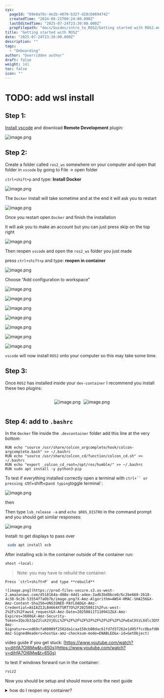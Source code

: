 ```yaml
---
sys:
  pageId: "89e0a78c-4e2b-4070-b327-d28cb0694742"
  createdTime: "2024-08-21T00:24:00.000Z"
  lastEditedTime: "2025-07-24T23:30:00.000Z"
  propFilepath: "docs/Guides/intro_to_ROS2/Getting started with ROS2.md"
title: "Getting started with ROS2"
date: "2025-07-24T23:30:00.000Z"
description: ""
tags:
  - "Onboarding"
author: "Overridden author"
draft: false
weight: 141
toc: false
icon: ""
---
```


# TODO: add wsl install

## Step 1:

[Install vscode](https://code.visualstudio.com/download) and download **Remote Development** plugin:

![image.png](https://prod-files-secure.s3.us-west-2.amazonaws.com/d518164a-d88e-44d1-a4ee-3adb3bd8bce0/efb52993-1881-4a40-b95e-6f020334f022/image.png?X-Amz-Algorithm=AWS4-HMAC-SHA256&X-Amz-Content-Sha256=UNSIGNED-PAYLOAD&X-Amz-Credential=ASIAZI2LB466QP3CDMWL%2F20250811%2Fus-west-2%2Fs3%2Faws4_request&X-Amz-Date=20250811T110937Z&X-Amz-Expires=3600&X-Amz-Security-Token=IQoJb3JpZ2luX2VjELL%2F%2F%2F%2F%2F%2F%2F%2F%2F%2FwEaCXVzLXdlc3QtMiJIMEYCIQDt7HzHDpscIwwhqSLKEwFW9vtDt8lzpKhtqV8BNxDSpgIhAIHb361tAfHeV%2F1HEeL5KjRxGsWBOfq1OjygpMNCBbn4KogECOv%2F%2F%2F%2F%2F%2F%2F%2F%2F%2FwEQABoMNjM3NDIzMTgzODA1IgwToQ3d%2B8aw6OOAUiEq3AME3XSQKB5uJV8QDN3GiwRxvRqrK%2FczfU%2BOt%2BVd9S374HmfLKlEfAt2pOS4MQQicM9NoDfTFJFVLYJpWwgUd1BC6yNDGEvizFuPYUfEAlQcHRubE7xyhub2spCwl51MTpC6Dw4Fj2BanTvc%2Buu8ja1FMGd%2F0GavHzgotKIY9wyrieE1zwoOf7O4ztXYylPZ%2BCFWeACW6wuIlI5LN9tue56tKeXIbmk6coW4eGPMTEMbwr0PrgQaN7oGWUXWPHX%2F3wJ%2BRFLUwGcGky7a%2FGLP5BBKlvmrnzfSU8rPgxyBoCx3tgnjNURIH01SRSkkjkAN6uf71JczUZ2KK5O8Fk4o4AbXopHNMb%2Bo5H4UZEYlbiExUPug%2B9KGYpCv%2Bf%2FlfdZLGmeox%2B3eyW%2BCD2Yjfx35xryVAwwCYK64H66zeoRjO9xdxN5Lzp15bFNPuYYxHhue6gplRVDQPvE2cjGBwvO3VcwAlREtKRfdYdj9n3m9jwvpnNFPlm2TSBOsNYo9onG9wdWa8aEfsJySPr4nkPjXu%2BU1JTGnbrAZq5QnS4YsFqtDYzwEPrl3S9AWoyACbecuu%2FXTfJ9t5dcLnb8yn4TAGq1eOviokK4qeXwtbu5abvb2NYcpj5A4NMUKMXSUMzCA%2BebEBjqkAa6rEhhhfYLJ5O1uTxO4doa4WRbDCOynVu53MggyUMarrSeV3d7HnkV%2B%2FHomTZuN9m6BO%2FhdI9RSAuitarYqONf%2Blht4GC4B065XzRYlPlXJQnvj49PWN8TwTAyHz%2FzEMpYE1NepojEBG7%2F2D0jY4FfqOMtXG6AY9i%2FQx7jakGvW%2B4UbRa4GV%2F4CNBTHio73OUf2E3HVyGtGd%2FGnQLKDPx6Wj7UE&X-Amz-Signature=7ec1e871b8789c92c32bc897faba6a958929176122959d4b593d4bad2a5a3431&X-Amz-SignedHeaders=host&x-amz-checksum-mode=ENABLED&x-id=GetObject)

## Step 2:

Create a folder called `ros2_ws` somewhere on your computer and open that folder in `vscode` by going to File → open folder 

`ctrl+shift+p` and type: **Install Docker**

![image.png](https://prod-files-secure.s3.us-west-2.amazonaws.com/d518164a-d88e-44d1-a4ee-3adb3bd8bce0/2269dc0e-1cd5-47ff-bceb-c04ad9b2eab0/image.png?X-Amz-Algorithm=AWS4-HMAC-SHA256&X-Amz-Content-Sha256=UNSIGNED-PAYLOAD&X-Amz-Credential=ASIAZI2LB466QP3CDMWL%2F20250811%2Fus-west-2%2Fs3%2Faws4_request&X-Amz-Date=20250811T110937Z&X-Amz-Expires=3600&X-Amz-Security-Token=IQoJb3JpZ2luX2VjELL%2F%2F%2F%2F%2F%2F%2F%2F%2F%2FwEaCXVzLXdlc3QtMiJIMEYCIQDt7HzHDpscIwwhqSLKEwFW9vtDt8lzpKhtqV8BNxDSpgIhAIHb361tAfHeV%2F1HEeL5KjRxGsWBOfq1OjygpMNCBbn4KogECOv%2F%2F%2F%2F%2F%2F%2F%2F%2F%2FwEQABoMNjM3NDIzMTgzODA1IgwToQ3d%2B8aw6OOAUiEq3AME3XSQKB5uJV8QDN3GiwRxvRqrK%2FczfU%2BOt%2BVd9S374HmfLKlEfAt2pOS4MQQicM9NoDfTFJFVLYJpWwgUd1BC6yNDGEvizFuPYUfEAlQcHRubE7xyhub2spCwl51MTpC6Dw4Fj2BanTvc%2Buu8ja1FMGd%2F0GavHzgotKIY9wyrieE1zwoOf7O4ztXYylPZ%2BCFWeACW6wuIlI5LN9tue56tKeXIbmk6coW4eGPMTEMbwr0PrgQaN7oGWUXWPHX%2F3wJ%2BRFLUwGcGky7a%2FGLP5BBKlvmrnzfSU8rPgxyBoCx3tgnjNURIH01SRSkkjkAN6uf71JczUZ2KK5O8Fk4o4AbXopHNMb%2Bo5H4UZEYlbiExUPug%2B9KGYpCv%2Bf%2FlfdZLGmeox%2B3eyW%2BCD2Yjfx35xryVAwwCYK64H66zeoRjO9xdxN5Lzp15bFNPuYYxHhue6gplRVDQPvE2cjGBwvO3VcwAlREtKRfdYdj9n3m9jwvpnNFPlm2TSBOsNYo9onG9wdWa8aEfsJySPr4nkPjXu%2BU1JTGnbrAZq5QnS4YsFqtDYzwEPrl3S9AWoyACbecuu%2FXTfJ9t5dcLnb8yn4TAGq1eOviokK4qeXwtbu5abvb2NYcpj5A4NMUKMXSUMzCA%2BebEBjqkAa6rEhhhfYLJ5O1uTxO4doa4WRbDCOynVu53MggyUMarrSeV3d7HnkV%2B%2FHomTZuN9m6BO%2FhdI9RSAuitarYqONf%2Blht4GC4B065XzRYlPlXJQnvj49PWN8TwTAyHz%2FzEMpYE1NepojEBG7%2F2D0jY4FfqOMtXG6AY9i%2FQx7jakGvW%2B4UbRa4GV%2F4CNBTHio73OUf2E3HVyGtGd%2FGnQLKDPx6Wj7UE&X-Amz-Signature=c1d1f44315248d1a09a93d86c03dca9db54efe9b0aee4f6e06b4825182552b7a&X-Amz-SignedHeaders=host&x-amz-checksum-mode=ENABLED&x-id=GetObject)

The `Docker` install will take sometime and at the end it will ask you to restart

![image.png](https://prod-files-secure.s3.us-west-2.amazonaws.com/d518164a-d88e-44d1-a4ee-3adb3bd8bce0/ed233f78-be33-4b1f-b89c-9c346c0e961e/image.png?X-Amz-Algorithm=AWS4-HMAC-SHA256&X-Amz-Content-Sha256=UNSIGNED-PAYLOAD&X-Amz-Credential=ASIAZI2LB466QP3CDMWL%2F20250811%2Fus-west-2%2Fs3%2Faws4_request&X-Amz-Date=20250811T110937Z&X-Amz-Expires=3600&X-Amz-Security-Token=IQoJb3JpZ2luX2VjELL%2F%2F%2F%2F%2F%2F%2F%2F%2F%2FwEaCXVzLXdlc3QtMiJIMEYCIQDt7HzHDpscIwwhqSLKEwFW9vtDt8lzpKhtqV8BNxDSpgIhAIHb361tAfHeV%2F1HEeL5KjRxGsWBOfq1OjygpMNCBbn4KogECOv%2F%2F%2F%2F%2F%2F%2F%2F%2F%2FwEQABoMNjM3NDIzMTgzODA1IgwToQ3d%2B8aw6OOAUiEq3AME3XSQKB5uJV8QDN3GiwRxvRqrK%2FczfU%2BOt%2BVd9S374HmfLKlEfAt2pOS4MQQicM9NoDfTFJFVLYJpWwgUd1BC6yNDGEvizFuPYUfEAlQcHRubE7xyhub2spCwl51MTpC6Dw4Fj2BanTvc%2Buu8ja1FMGd%2F0GavHzgotKIY9wyrieE1zwoOf7O4ztXYylPZ%2BCFWeACW6wuIlI5LN9tue56tKeXIbmk6coW4eGPMTEMbwr0PrgQaN7oGWUXWPHX%2F3wJ%2BRFLUwGcGky7a%2FGLP5BBKlvmrnzfSU8rPgxyBoCx3tgnjNURIH01SRSkkjkAN6uf71JczUZ2KK5O8Fk4o4AbXopHNMb%2Bo5H4UZEYlbiExUPug%2B9KGYpCv%2Bf%2FlfdZLGmeox%2B3eyW%2BCD2Yjfx35xryVAwwCYK64H66zeoRjO9xdxN5Lzp15bFNPuYYxHhue6gplRVDQPvE2cjGBwvO3VcwAlREtKRfdYdj9n3m9jwvpnNFPlm2TSBOsNYo9onG9wdWa8aEfsJySPr4nkPjXu%2BU1JTGnbrAZq5QnS4YsFqtDYzwEPrl3S9AWoyACbecuu%2FXTfJ9t5dcLnb8yn4TAGq1eOviokK4qeXwtbu5abvb2NYcpj5A4NMUKMXSUMzCA%2BebEBjqkAa6rEhhhfYLJ5O1uTxO4doa4WRbDCOynVu53MggyUMarrSeV3d7HnkV%2B%2FHomTZuN9m6BO%2FhdI9RSAuitarYqONf%2Blht4GC4B065XzRYlPlXJQnvj49PWN8TwTAyHz%2FzEMpYE1NepojEBG7%2F2D0jY4FfqOMtXG6AY9i%2FQx7jakGvW%2B4UbRa4GV%2F4CNBTHio73OUf2E3HVyGtGd%2FGnQLKDPx6Wj7UE&X-Amz-Signature=4657541969e38321b5ce0e4b04adf06a8083cb2a33ee9156fb3e9c355a7df1f4&X-Amz-SignedHeaders=host&x-amz-checksum-mode=ENABLED&x-id=GetObject)

Once you restart open `Docker` and finish the installation

It will ask you to make an account but you can just press skip on the top right

![image.png](https://prod-files-secure.s3.us-west-2.amazonaws.com/d518164a-d88e-44d1-a4ee-3adb3bd8bce0/21010ad9-1659-4fd9-9f59-9932a09b2a3d/image.png?X-Amz-Algorithm=AWS4-HMAC-SHA256&X-Amz-Content-Sha256=UNSIGNED-PAYLOAD&X-Amz-Credential=ASIAZI2LB466QP3CDMWL%2F20250811%2Fus-west-2%2Fs3%2Faws4_request&X-Amz-Date=20250811T110937Z&X-Amz-Expires=3600&X-Amz-Security-Token=IQoJb3JpZ2luX2VjELL%2F%2F%2F%2F%2F%2F%2F%2F%2F%2FwEaCXVzLXdlc3QtMiJIMEYCIQDt7HzHDpscIwwhqSLKEwFW9vtDt8lzpKhtqV8BNxDSpgIhAIHb361tAfHeV%2F1HEeL5KjRxGsWBOfq1OjygpMNCBbn4KogECOv%2F%2F%2F%2F%2F%2F%2F%2F%2F%2FwEQABoMNjM3NDIzMTgzODA1IgwToQ3d%2B8aw6OOAUiEq3AME3XSQKB5uJV8QDN3GiwRxvRqrK%2FczfU%2BOt%2BVd9S374HmfLKlEfAt2pOS4MQQicM9NoDfTFJFVLYJpWwgUd1BC6yNDGEvizFuPYUfEAlQcHRubE7xyhub2spCwl51MTpC6Dw4Fj2BanTvc%2Buu8ja1FMGd%2F0GavHzgotKIY9wyrieE1zwoOf7O4ztXYylPZ%2BCFWeACW6wuIlI5LN9tue56tKeXIbmk6coW4eGPMTEMbwr0PrgQaN7oGWUXWPHX%2F3wJ%2BRFLUwGcGky7a%2FGLP5BBKlvmrnzfSU8rPgxyBoCx3tgnjNURIH01SRSkkjkAN6uf71JczUZ2KK5O8Fk4o4AbXopHNMb%2Bo5H4UZEYlbiExUPug%2B9KGYpCv%2Bf%2FlfdZLGmeox%2B3eyW%2BCD2Yjfx35xryVAwwCYK64H66zeoRjO9xdxN5Lzp15bFNPuYYxHhue6gplRVDQPvE2cjGBwvO3VcwAlREtKRfdYdj9n3m9jwvpnNFPlm2TSBOsNYo9onG9wdWa8aEfsJySPr4nkPjXu%2BU1JTGnbrAZq5QnS4YsFqtDYzwEPrl3S9AWoyACbecuu%2FXTfJ9t5dcLnb8yn4TAGq1eOviokK4qeXwtbu5abvb2NYcpj5A4NMUKMXSUMzCA%2BebEBjqkAa6rEhhhfYLJ5O1uTxO4doa4WRbDCOynVu53MggyUMarrSeV3d7HnkV%2B%2FHomTZuN9m6BO%2FhdI9RSAuitarYqONf%2Blht4GC4B065XzRYlPlXJQnvj49PWN8TwTAyHz%2FzEMpYE1NepojEBG7%2F2D0jY4FfqOMtXG6AY9i%2FQx7jakGvW%2B4UbRa4GV%2F4CNBTHio73OUf2E3HVyGtGd%2FGnQLKDPx6Wj7UE&X-Amz-Signature=41830d8c98dfdb56ba48bdb3c8c7b228965eba24fc68203bcf0faf5405e1fefc&X-Amz-SignedHeaders=host&x-amz-checksum-mode=ENABLED&x-id=GetObject)

Then reopen `vscode` and open the `ros2_ws` folder you just made

press `ctrl+shift+p` and type: **reopen in container**

![image.png](https://prod-files-secure.s3.us-west-2.amazonaws.com/d518164a-d88e-44d1-a4ee-3adb3bd8bce0/4e93b8c2-41ad-488c-8095-c74205196118/image.png?X-Amz-Algorithm=AWS4-HMAC-SHA256&X-Amz-Content-Sha256=UNSIGNED-PAYLOAD&X-Amz-Credential=ASIAZI2LB466QP3CDMWL%2F20250811%2Fus-west-2%2Fs3%2Faws4_request&X-Amz-Date=20250811T110937Z&X-Amz-Expires=3600&X-Amz-Security-Token=IQoJb3JpZ2luX2VjELL%2F%2F%2F%2F%2F%2F%2F%2F%2F%2FwEaCXVzLXdlc3QtMiJIMEYCIQDt7HzHDpscIwwhqSLKEwFW9vtDt8lzpKhtqV8BNxDSpgIhAIHb361tAfHeV%2F1HEeL5KjRxGsWBOfq1OjygpMNCBbn4KogECOv%2F%2F%2F%2F%2F%2F%2F%2F%2F%2FwEQABoMNjM3NDIzMTgzODA1IgwToQ3d%2B8aw6OOAUiEq3AME3XSQKB5uJV8QDN3GiwRxvRqrK%2FczfU%2BOt%2BVd9S374HmfLKlEfAt2pOS4MQQicM9NoDfTFJFVLYJpWwgUd1BC6yNDGEvizFuPYUfEAlQcHRubE7xyhub2spCwl51MTpC6Dw4Fj2BanTvc%2Buu8ja1FMGd%2F0GavHzgotKIY9wyrieE1zwoOf7O4ztXYylPZ%2BCFWeACW6wuIlI5LN9tue56tKeXIbmk6coW4eGPMTEMbwr0PrgQaN7oGWUXWPHX%2F3wJ%2BRFLUwGcGky7a%2FGLP5BBKlvmrnzfSU8rPgxyBoCx3tgnjNURIH01SRSkkjkAN6uf71JczUZ2KK5O8Fk4o4AbXopHNMb%2Bo5H4UZEYlbiExUPug%2B9KGYpCv%2Bf%2FlfdZLGmeox%2B3eyW%2BCD2Yjfx35xryVAwwCYK64H66zeoRjO9xdxN5Lzp15bFNPuYYxHhue6gplRVDQPvE2cjGBwvO3VcwAlREtKRfdYdj9n3m9jwvpnNFPlm2TSBOsNYo9onG9wdWa8aEfsJySPr4nkPjXu%2BU1JTGnbrAZq5QnS4YsFqtDYzwEPrl3S9AWoyACbecuu%2FXTfJ9t5dcLnb8yn4TAGq1eOviokK4qeXwtbu5abvb2NYcpj5A4NMUKMXSUMzCA%2BebEBjqkAa6rEhhhfYLJ5O1uTxO4doa4WRbDCOynVu53MggyUMarrSeV3d7HnkV%2B%2FHomTZuN9m6BO%2FhdI9RSAuitarYqONf%2Blht4GC4B065XzRYlPlXJQnvj49PWN8TwTAyHz%2FzEMpYE1NepojEBG7%2F2D0jY4FfqOMtXG6AY9i%2FQx7jakGvW%2B4UbRa4GV%2F4CNBTHio73OUf2E3HVyGtGd%2FGnQLKDPx6Wj7UE&X-Amz-Signature=6faf2c88cd18bd031cb65716013c9ab7d87c2f917818bc9a241cd9a65b4677fe&X-Amz-SignedHeaders=host&x-amz-checksum-mode=ENABLED&x-id=GetObject)

Choose “Add configuration to workspace”

![image.png](https://prod-files-secure.s3.us-west-2.amazonaws.com/d518164a-d88e-44d1-a4ee-3adb3bd8bce0/9560b282-5060-4989-ba37-97e7b2c22476/image.png?X-Amz-Algorithm=AWS4-HMAC-SHA256&X-Amz-Content-Sha256=UNSIGNED-PAYLOAD&X-Amz-Credential=ASIAZI2LB466QP3CDMWL%2F20250811%2Fus-west-2%2Fs3%2Faws4_request&X-Amz-Date=20250811T110937Z&X-Amz-Expires=3600&X-Amz-Security-Token=IQoJb3JpZ2luX2VjELL%2F%2F%2F%2F%2F%2F%2F%2F%2F%2FwEaCXVzLXdlc3QtMiJIMEYCIQDt7HzHDpscIwwhqSLKEwFW9vtDt8lzpKhtqV8BNxDSpgIhAIHb361tAfHeV%2F1HEeL5KjRxGsWBOfq1OjygpMNCBbn4KogECOv%2F%2F%2F%2F%2F%2F%2F%2F%2F%2FwEQABoMNjM3NDIzMTgzODA1IgwToQ3d%2B8aw6OOAUiEq3AME3XSQKB5uJV8QDN3GiwRxvRqrK%2FczfU%2BOt%2BVd9S374HmfLKlEfAt2pOS4MQQicM9NoDfTFJFVLYJpWwgUd1BC6yNDGEvizFuPYUfEAlQcHRubE7xyhub2spCwl51MTpC6Dw4Fj2BanTvc%2Buu8ja1FMGd%2F0GavHzgotKIY9wyrieE1zwoOf7O4ztXYylPZ%2BCFWeACW6wuIlI5LN9tue56tKeXIbmk6coW4eGPMTEMbwr0PrgQaN7oGWUXWPHX%2F3wJ%2BRFLUwGcGky7a%2FGLP5BBKlvmrnzfSU8rPgxyBoCx3tgnjNURIH01SRSkkjkAN6uf71JczUZ2KK5O8Fk4o4AbXopHNMb%2Bo5H4UZEYlbiExUPug%2B9KGYpCv%2Bf%2FlfdZLGmeox%2B3eyW%2BCD2Yjfx35xryVAwwCYK64H66zeoRjO9xdxN5Lzp15bFNPuYYxHhue6gplRVDQPvE2cjGBwvO3VcwAlREtKRfdYdj9n3m9jwvpnNFPlm2TSBOsNYo9onG9wdWa8aEfsJySPr4nkPjXu%2BU1JTGnbrAZq5QnS4YsFqtDYzwEPrl3S9AWoyACbecuu%2FXTfJ9t5dcLnb8yn4TAGq1eOviokK4qeXwtbu5abvb2NYcpj5A4NMUKMXSUMzCA%2BebEBjqkAa6rEhhhfYLJ5O1uTxO4doa4WRbDCOynVu53MggyUMarrSeV3d7HnkV%2B%2FHomTZuN9m6BO%2FhdI9RSAuitarYqONf%2Blht4GC4B065XzRYlPlXJQnvj49PWN8TwTAyHz%2FzEMpYE1NepojEBG7%2F2D0jY4FfqOMtXG6AY9i%2FQx7jakGvW%2B4UbRa4GV%2F4CNBTHio73OUf2E3HVyGtGd%2FGnQLKDPx6Wj7UE&X-Amz-Signature=18c087a5a9224930ef355478249d1e164392bb690a98d6d2c886be4e4c036ecd&X-Amz-SignedHeaders=host&x-amz-checksum-mode=ENABLED&x-id=GetObject)

![image.png](https://prod-files-secure.s3.us-west-2.amazonaws.com/d518164a-d88e-44d1-a4ee-3adb3bd8bce0/2ee63f81-886b-48e8-a553-dc6e5eac99e4/image.png?X-Amz-Algorithm=AWS4-HMAC-SHA256&X-Amz-Content-Sha256=UNSIGNED-PAYLOAD&X-Amz-Credential=ASIAZI2LB466QP3CDMWL%2F20250811%2Fus-west-2%2Fs3%2Faws4_request&X-Amz-Date=20250811T110937Z&X-Amz-Expires=3600&X-Amz-Security-Token=IQoJb3JpZ2luX2VjELL%2F%2F%2F%2F%2F%2F%2F%2F%2F%2FwEaCXVzLXdlc3QtMiJIMEYCIQDt7HzHDpscIwwhqSLKEwFW9vtDt8lzpKhtqV8BNxDSpgIhAIHb361tAfHeV%2F1HEeL5KjRxGsWBOfq1OjygpMNCBbn4KogECOv%2F%2F%2F%2F%2F%2F%2F%2F%2F%2FwEQABoMNjM3NDIzMTgzODA1IgwToQ3d%2B8aw6OOAUiEq3AME3XSQKB5uJV8QDN3GiwRxvRqrK%2FczfU%2BOt%2BVd9S374HmfLKlEfAt2pOS4MQQicM9NoDfTFJFVLYJpWwgUd1BC6yNDGEvizFuPYUfEAlQcHRubE7xyhub2spCwl51MTpC6Dw4Fj2BanTvc%2Buu8ja1FMGd%2F0GavHzgotKIY9wyrieE1zwoOf7O4ztXYylPZ%2BCFWeACW6wuIlI5LN9tue56tKeXIbmk6coW4eGPMTEMbwr0PrgQaN7oGWUXWPHX%2F3wJ%2BRFLUwGcGky7a%2FGLP5BBKlvmrnzfSU8rPgxyBoCx3tgnjNURIH01SRSkkjkAN6uf71JczUZ2KK5O8Fk4o4AbXopHNMb%2Bo5H4UZEYlbiExUPug%2B9KGYpCv%2Bf%2FlfdZLGmeox%2B3eyW%2BCD2Yjfx35xryVAwwCYK64H66zeoRjO9xdxN5Lzp15bFNPuYYxHhue6gplRVDQPvE2cjGBwvO3VcwAlREtKRfdYdj9n3m9jwvpnNFPlm2TSBOsNYo9onG9wdWa8aEfsJySPr4nkPjXu%2BU1JTGnbrAZq5QnS4YsFqtDYzwEPrl3S9AWoyACbecuu%2FXTfJ9t5dcLnb8yn4TAGq1eOviokK4qeXwtbu5abvb2NYcpj5A4NMUKMXSUMzCA%2BebEBjqkAa6rEhhhfYLJ5O1uTxO4doa4WRbDCOynVu53MggyUMarrSeV3d7HnkV%2B%2FHomTZuN9m6BO%2FhdI9RSAuitarYqONf%2Blht4GC4B065XzRYlPlXJQnvj49PWN8TwTAyHz%2FzEMpYE1NepojEBG7%2F2D0jY4FfqOMtXG6AY9i%2FQx7jakGvW%2B4UbRa4GV%2F4CNBTHio73OUf2E3HVyGtGd%2FGnQLKDPx6Wj7UE&X-Amz-Signature=d8f01d19534ea4c1e4cc4d9cd89211c35e55e8494c30666ffdddfc0326328176&X-Amz-SignedHeaders=host&x-amz-checksum-mode=ENABLED&x-id=GetObject)

![image.png](https://prod-files-secure.s3.us-west-2.amazonaws.com/d518164a-d88e-44d1-a4ee-3adb3bd8bce0/e0fd626c-c8b6-4b2c-95d1-fa4c26514504/image.png?X-Amz-Algorithm=AWS4-HMAC-SHA256&X-Amz-Content-Sha256=UNSIGNED-PAYLOAD&X-Amz-Credential=ASIAZI2LB466QP3CDMWL%2F20250811%2Fus-west-2%2Fs3%2Faws4_request&X-Amz-Date=20250811T110937Z&X-Amz-Expires=3600&X-Amz-Security-Token=IQoJb3JpZ2luX2VjELL%2F%2F%2F%2F%2F%2F%2F%2F%2F%2FwEaCXVzLXdlc3QtMiJIMEYCIQDt7HzHDpscIwwhqSLKEwFW9vtDt8lzpKhtqV8BNxDSpgIhAIHb361tAfHeV%2F1HEeL5KjRxGsWBOfq1OjygpMNCBbn4KogECOv%2F%2F%2F%2F%2F%2F%2F%2F%2F%2FwEQABoMNjM3NDIzMTgzODA1IgwToQ3d%2B8aw6OOAUiEq3AME3XSQKB5uJV8QDN3GiwRxvRqrK%2FczfU%2BOt%2BVd9S374HmfLKlEfAt2pOS4MQQicM9NoDfTFJFVLYJpWwgUd1BC6yNDGEvizFuPYUfEAlQcHRubE7xyhub2spCwl51MTpC6Dw4Fj2BanTvc%2Buu8ja1FMGd%2F0GavHzgotKIY9wyrieE1zwoOf7O4ztXYylPZ%2BCFWeACW6wuIlI5LN9tue56tKeXIbmk6coW4eGPMTEMbwr0PrgQaN7oGWUXWPHX%2F3wJ%2BRFLUwGcGky7a%2FGLP5BBKlvmrnzfSU8rPgxyBoCx3tgnjNURIH01SRSkkjkAN6uf71JczUZ2KK5O8Fk4o4AbXopHNMb%2Bo5H4UZEYlbiExUPug%2B9KGYpCv%2Bf%2FlfdZLGmeox%2B3eyW%2BCD2Yjfx35xryVAwwCYK64H66zeoRjO9xdxN5Lzp15bFNPuYYxHhue6gplRVDQPvE2cjGBwvO3VcwAlREtKRfdYdj9n3m9jwvpnNFPlm2TSBOsNYo9onG9wdWa8aEfsJySPr4nkPjXu%2BU1JTGnbrAZq5QnS4YsFqtDYzwEPrl3S9AWoyACbecuu%2FXTfJ9t5dcLnb8yn4TAGq1eOviokK4qeXwtbu5abvb2NYcpj5A4NMUKMXSUMzCA%2BebEBjqkAa6rEhhhfYLJ5O1uTxO4doa4WRbDCOynVu53MggyUMarrSeV3d7HnkV%2B%2FHomTZuN9m6BO%2FhdI9RSAuitarYqONf%2Blht4GC4B065XzRYlPlXJQnvj49PWN8TwTAyHz%2FzEMpYE1NepojEBG7%2F2D0jY4FfqOMtXG6AY9i%2FQx7jakGvW%2B4UbRa4GV%2F4CNBTHio73OUf2E3HVyGtGd%2FGnQLKDPx6Wj7UE&X-Amz-Signature=61da74d3d23b223f3e30fe5fded3dd9668bfff44aade037bb52f1d68823c9d55&X-Amz-SignedHeaders=host&x-amz-checksum-mode=ENABLED&x-id=GetObject)

![image.png](https://prod-files-secure.s3.us-west-2.amazonaws.com/d518164a-d88e-44d1-a4ee-3adb3bd8bce0/a2e13f50-d2ab-4719-a4c2-7ced634bfc9d/image.png?X-Amz-Algorithm=AWS4-HMAC-SHA256&X-Amz-Content-Sha256=UNSIGNED-PAYLOAD&X-Amz-Credential=ASIAZI2LB466QP3CDMWL%2F20250811%2Fus-west-2%2Fs3%2Faws4_request&X-Amz-Date=20250811T110937Z&X-Amz-Expires=3600&X-Amz-Security-Token=IQoJb3JpZ2luX2VjELL%2F%2F%2F%2F%2F%2F%2F%2F%2F%2FwEaCXVzLXdlc3QtMiJIMEYCIQDt7HzHDpscIwwhqSLKEwFW9vtDt8lzpKhtqV8BNxDSpgIhAIHb361tAfHeV%2F1HEeL5KjRxGsWBOfq1OjygpMNCBbn4KogECOv%2F%2F%2F%2F%2F%2F%2F%2F%2F%2FwEQABoMNjM3NDIzMTgzODA1IgwToQ3d%2B8aw6OOAUiEq3AME3XSQKB5uJV8QDN3GiwRxvRqrK%2FczfU%2BOt%2BVd9S374HmfLKlEfAt2pOS4MQQicM9NoDfTFJFVLYJpWwgUd1BC6yNDGEvizFuPYUfEAlQcHRubE7xyhub2spCwl51MTpC6Dw4Fj2BanTvc%2Buu8ja1FMGd%2F0GavHzgotKIY9wyrieE1zwoOf7O4ztXYylPZ%2BCFWeACW6wuIlI5LN9tue56tKeXIbmk6coW4eGPMTEMbwr0PrgQaN7oGWUXWPHX%2F3wJ%2BRFLUwGcGky7a%2FGLP5BBKlvmrnzfSU8rPgxyBoCx3tgnjNURIH01SRSkkjkAN6uf71JczUZ2KK5O8Fk4o4AbXopHNMb%2Bo5H4UZEYlbiExUPug%2B9KGYpCv%2Bf%2FlfdZLGmeox%2B3eyW%2BCD2Yjfx35xryVAwwCYK64H66zeoRjO9xdxN5Lzp15bFNPuYYxHhue6gplRVDQPvE2cjGBwvO3VcwAlREtKRfdYdj9n3m9jwvpnNFPlm2TSBOsNYo9onG9wdWa8aEfsJySPr4nkPjXu%2BU1JTGnbrAZq5QnS4YsFqtDYzwEPrl3S9AWoyACbecuu%2FXTfJ9t5dcLnb8yn4TAGq1eOviokK4qeXwtbu5abvb2NYcpj5A4NMUKMXSUMzCA%2BebEBjqkAa6rEhhhfYLJ5O1uTxO4doa4WRbDCOynVu53MggyUMarrSeV3d7HnkV%2B%2FHomTZuN9m6BO%2FhdI9RSAuitarYqONf%2Blht4GC4B065XzRYlPlXJQnvj49PWN8TwTAyHz%2FzEMpYE1NepojEBG7%2F2D0jY4FfqOMtXG6AY9i%2FQx7jakGvW%2B4UbRa4GV%2F4CNBTHio73OUf2E3HVyGtGd%2FGnQLKDPx6Wj7UE&X-Amz-Signature=72aa758a9f863c10bee30f8e3886c62b480475b4215c4fced30acbd8982d38cd&X-Amz-SignedHeaders=host&x-amz-checksum-mode=ENABLED&x-id=GetObject)

![image.png](https://prod-files-secure.s3.us-west-2.amazonaws.com/d518164a-d88e-44d1-a4ee-3adb3bd8bce0/6cc478ad-aaba-4bf7-9fcc-403277ab896c/image.png?X-Amz-Algorithm=AWS4-HMAC-SHA256&X-Amz-Content-Sha256=UNSIGNED-PAYLOAD&X-Amz-Credential=ASIAZI2LB466QP3CDMWL%2F20250811%2Fus-west-2%2Fs3%2Faws4_request&X-Amz-Date=20250811T110937Z&X-Amz-Expires=3600&X-Amz-Security-Token=IQoJb3JpZ2luX2VjELL%2F%2F%2F%2F%2F%2F%2F%2F%2F%2FwEaCXVzLXdlc3QtMiJIMEYCIQDt7HzHDpscIwwhqSLKEwFW9vtDt8lzpKhtqV8BNxDSpgIhAIHb361tAfHeV%2F1HEeL5KjRxGsWBOfq1OjygpMNCBbn4KogECOv%2F%2F%2F%2F%2F%2F%2F%2F%2F%2FwEQABoMNjM3NDIzMTgzODA1IgwToQ3d%2B8aw6OOAUiEq3AME3XSQKB5uJV8QDN3GiwRxvRqrK%2FczfU%2BOt%2BVd9S374HmfLKlEfAt2pOS4MQQicM9NoDfTFJFVLYJpWwgUd1BC6yNDGEvizFuPYUfEAlQcHRubE7xyhub2spCwl51MTpC6Dw4Fj2BanTvc%2Buu8ja1FMGd%2F0GavHzgotKIY9wyrieE1zwoOf7O4ztXYylPZ%2BCFWeACW6wuIlI5LN9tue56tKeXIbmk6coW4eGPMTEMbwr0PrgQaN7oGWUXWPHX%2F3wJ%2BRFLUwGcGky7a%2FGLP5BBKlvmrnzfSU8rPgxyBoCx3tgnjNURIH01SRSkkjkAN6uf71JczUZ2KK5O8Fk4o4AbXopHNMb%2Bo5H4UZEYlbiExUPug%2B9KGYpCv%2Bf%2FlfdZLGmeox%2B3eyW%2BCD2Yjfx35xryVAwwCYK64H66zeoRjO9xdxN5Lzp15bFNPuYYxHhue6gplRVDQPvE2cjGBwvO3VcwAlREtKRfdYdj9n3m9jwvpnNFPlm2TSBOsNYo9onG9wdWa8aEfsJySPr4nkPjXu%2BU1JTGnbrAZq5QnS4YsFqtDYzwEPrl3S9AWoyACbecuu%2FXTfJ9t5dcLnb8yn4TAGq1eOviokK4qeXwtbu5abvb2NYcpj5A4NMUKMXSUMzCA%2BebEBjqkAa6rEhhhfYLJ5O1uTxO4doa4WRbDCOynVu53MggyUMarrSeV3d7HnkV%2B%2FHomTZuN9m6BO%2FhdI9RSAuitarYqONf%2Blht4GC4B065XzRYlPlXJQnvj49PWN8TwTAyHz%2FzEMpYE1NepojEBG7%2F2D0jY4FfqOMtXG6AY9i%2FQx7jakGvW%2B4UbRa4GV%2F4CNBTHio73OUf2E3HVyGtGd%2FGnQLKDPx6Wj7UE&X-Amz-Signature=4f31c5e3630ce979c4f311fd19c81134ec70afb95875c54c48851c45f1409ef5&X-Amz-SignedHeaders=host&x-amz-checksum-mode=ENABLED&x-id=GetObject)

![image.png](https://prod-files-secure.s3.us-west-2.amazonaws.com/d518164a-d88e-44d1-a4ee-3adb3bd8bce0/53255b28-f75e-430f-b9e3-c0ac8577e42b/image.png?X-Amz-Algorithm=AWS4-HMAC-SHA256&X-Amz-Content-Sha256=UNSIGNED-PAYLOAD&X-Amz-Credential=ASIAZI2LB466QP3CDMWL%2F20250811%2Fus-west-2%2Fs3%2Faws4_request&X-Amz-Date=20250811T110937Z&X-Amz-Expires=3600&X-Amz-Security-Token=IQoJb3JpZ2luX2VjELL%2F%2F%2F%2F%2F%2F%2F%2F%2F%2FwEaCXVzLXdlc3QtMiJIMEYCIQDt7HzHDpscIwwhqSLKEwFW9vtDt8lzpKhtqV8BNxDSpgIhAIHb361tAfHeV%2F1HEeL5KjRxGsWBOfq1OjygpMNCBbn4KogECOv%2F%2F%2F%2F%2F%2F%2F%2F%2F%2FwEQABoMNjM3NDIzMTgzODA1IgwToQ3d%2B8aw6OOAUiEq3AME3XSQKB5uJV8QDN3GiwRxvRqrK%2FczfU%2BOt%2BVd9S374HmfLKlEfAt2pOS4MQQicM9NoDfTFJFVLYJpWwgUd1BC6yNDGEvizFuPYUfEAlQcHRubE7xyhub2spCwl51MTpC6Dw4Fj2BanTvc%2Buu8ja1FMGd%2F0GavHzgotKIY9wyrieE1zwoOf7O4ztXYylPZ%2BCFWeACW6wuIlI5LN9tue56tKeXIbmk6coW4eGPMTEMbwr0PrgQaN7oGWUXWPHX%2F3wJ%2BRFLUwGcGky7a%2FGLP5BBKlvmrnzfSU8rPgxyBoCx3tgnjNURIH01SRSkkjkAN6uf71JczUZ2KK5O8Fk4o4AbXopHNMb%2Bo5H4UZEYlbiExUPug%2B9KGYpCv%2Bf%2FlfdZLGmeox%2B3eyW%2BCD2Yjfx35xryVAwwCYK64H66zeoRjO9xdxN5Lzp15bFNPuYYxHhue6gplRVDQPvE2cjGBwvO3VcwAlREtKRfdYdj9n3m9jwvpnNFPlm2TSBOsNYo9onG9wdWa8aEfsJySPr4nkPjXu%2BU1JTGnbrAZq5QnS4YsFqtDYzwEPrl3S9AWoyACbecuu%2FXTfJ9t5dcLnb8yn4TAGq1eOviokK4qeXwtbu5abvb2NYcpj5A4NMUKMXSUMzCA%2BebEBjqkAa6rEhhhfYLJ5O1uTxO4doa4WRbDCOynVu53MggyUMarrSeV3d7HnkV%2B%2FHomTZuN9m6BO%2FhdI9RSAuitarYqONf%2Blht4GC4B065XzRYlPlXJQnvj49PWN8TwTAyHz%2FzEMpYE1NepojEBG7%2F2D0jY4FfqOMtXG6AY9i%2FQx7jakGvW%2B4UbRa4GV%2F4CNBTHio73OUf2E3HVyGtGd%2FGnQLKDPx6Wj7UE&X-Amz-Signature=2ce3e6f9d35ebebd8320eb2763d9418f765bac58c082f18c40ce332df899754f&X-Amz-SignedHeaders=host&x-amz-checksum-mode=ENABLED&x-id=GetObject)

![image.png](https://prod-files-secure.s3.us-west-2.amazonaws.com/d518164a-d88e-44d1-a4ee-3adb3bd8bce0/7c562767-5af9-4ffb-97d1-327bcdf4ee00/image.png?X-Amz-Algorithm=AWS4-HMAC-SHA256&X-Amz-Content-Sha256=UNSIGNED-PAYLOAD&X-Amz-Credential=ASIAZI2LB466QP3CDMWL%2F20250811%2Fus-west-2%2Fs3%2Faws4_request&X-Amz-Date=20250811T110937Z&X-Amz-Expires=3600&X-Amz-Security-Token=IQoJb3JpZ2luX2VjELL%2F%2F%2F%2F%2F%2F%2F%2F%2F%2FwEaCXVzLXdlc3QtMiJIMEYCIQDt7HzHDpscIwwhqSLKEwFW9vtDt8lzpKhtqV8BNxDSpgIhAIHb361tAfHeV%2F1HEeL5KjRxGsWBOfq1OjygpMNCBbn4KogECOv%2F%2F%2F%2F%2F%2F%2F%2F%2F%2FwEQABoMNjM3NDIzMTgzODA1IgwToQ3d%2B8aw6OOAUiEq3AME3XSQKB5uJV8QDN3GiwRxvRqrK%2FczfU%2BOt%2BVd9S374HmfLKlEfAt2pOS4MQQicM9NoDfTFJFVLYJpWwgUd1BC6yNDGEvizFuPYUfEAlQcHRubE7xyhub2spCwl51MTpC6Dw4Fj2BanTvc%2Buu8ja1FMGd%2F0GavHzgotKIY9wyrieE1zwoOf7O4ztXYylPZ%2BCFWeACW6wuIlI5LN9tue56tKeXIbmk6coW4eGPMTEMbwr0PrgQaN7oGWUXWPHX%2F3wJ%2BRFLUwGcGky7a%2FGLP5BBKlvmrnzfSU8rPgxyBoCx3tgnjNURIH01SRSkkjkAN6uf71JczUZ2KK5O8Fk4o4AbXopHNMb%2Bo5H4UZEYlbiExUPug%2B9KGYpCv%2Bf%2FlfdZLGmeox%2B3eyW%2BCD2Yjfx35xryVAwwCYK64H66zeoRjO9xdxN5Lzp15bFNPuYYxHhue6gplRVDQPvE2cjGBwvO3VcwAlREtKRfdYdj9n3m9jwvpnNFPlm2TSBOsNYo9onG9wdWa8aEfsJySPr4nkPjXu%2BU1JTGnbrAZq5QnS4YsFqtDYzwEPrl3S9AWoyACbecuu%2FXTfJ9t5dcLnb8yn4TAGq1eOviokK4qeXwtbu5abvb2NYcpj5A4NMUKMXSUMzCA%2BebEBjqkAa6rEhhhfYLJ5O1uTxO4doa4WRbDCOynVu53MggyUMarrSeV3d7HnkV%2B%2FHomTZuN9m6BO%2FhdI9RSAuitarYqONf%2Blht4GC4B065XzRYlPlXJQnvj49PWN8TwTAyHz%2FzEMpYE1NepojEBG7%2F2D0jY4FfqOMtXG6AY9i%2FQx7jakGvW%2B4UbRa4GV%2F4CNBTHio73OUf2E3HVyGtGd%2FGnQLKDPx6Wj7UE&X-Amz-Signature=d72603bb3e2bb2e921e4c294a2a6160a389ded798c333c3f0f74ef3e5d5c167b&X-Amz-SignedHeaders=host&x-amz-checksum-mode=ENABLED&x-id=GetObject)

`vscode` will now install `ROS2` onto your computer so this may take some time.

## Step 3:

Once `ROS2` has installed inside your `dev-container` I recommend you install these two plugins:

<div style="display: flex;flex-direction: row; column-gap:10px; max-width: 630px;justify-content: center;">
<div>

![image.png](https://prod-files-secure.s3.us-west-2.amazonaws.com/d518164a-d88e-44d1-a4ee-3adb3bd8bce0/3fc3d550-5a54-4ba1-ba6b-faa01cdb7369/image.png?X-Amz-Algorithm=AWS4-HMAC-SHA256&X-Amz-Content-Sha256=UNSIGNED-PAYLOAD&X-Amz-Credential=ASIAZI2LB4665B6QAMXG%2F20250811%2Fus-west-2%2Fs3%2Faws4_request&X-Amz-Date=20250811T110939Z&X-Amz-Expires=3600&X-Amz-Security-Token=IQoJb3JpZ2luX2VjELL%2F%2F%2F%2F%2F%2F%2F%2F%2F%2FwEaCXVzLXdlc3QtMiJHMEUCIBYKV%2BwiY4srj%2BoLKLCVjW4IaOcVN6%2F8H2sjEU%2FyybS0AiEAskqvaEWlLAC15l9plUaZJFkk4C3dvFl67tm5DfQcjTwqiAQI6%2F%2F%2F%2F%2F%2F%2F%2F%2F%2F%2FARAAGgw2Mzc0MjMxODM4MDUiDG85WehFs6IWXQB3zyrcA0EYvJNs29w482CSoz6DoHwWd1ZJjiqbNEeUcmnBI8ICOfVGzArbSsAJlaU1Zhi%2FSu%2BpoVI4nEzoEY5WJLS33ZXXtO4GmwuRDNlvN5UraWgoF6r2FI6UEPauYqDm8ObZvkbLMuiNnuXp3dMMhDwkc6eo1854sPMug%2FcfZb3NxWUr5kEKWW1D2Xv%2Fdz29xuJENVoG7iEm9LCyICgkPGK5hI4stZKV8A0%2FYBBSf3hw2Yz8x0nBoueRZoSflTJKQY8LOSMRahjefQQ0DrIyjUo8Jm0Rww0FJhbEx0dQFq5pEMynlWz1iiAA3Ov%2F5UUMb771s94Bj8DwQhkfaw5WkgdFC43VJH6uVjPnBrGVX%2B%2FpF5TGStWCwmOIN67BdfZg3E7se9YxATUyyZCNjbBF6pZ2SjfuMMvvyydMD%2BzKw%2BfB41h0FlWdj%2BJADtda5RCGDn8nwhRdhceMGizONqBfmSJw4%2FoSFMkoLEzPzfxpxvsksjWEbM%2BUbpJ0BnLQ9c7xOjRnIRwGCl9UZIShrJL6l%2Fut%2Fuy716Q5KtcHqhIpVbAzfSTw7jky%2BmiMuNnoJwoWzd155opG9ezqQ3DqdSS0lImFbm2w12kGSG4H%2F%2BYTpQBNs7SOmDU79RIDl%2BYvNlXFMIn55sQGOqUB%2BxKBHYj3Zrh8OXgXNj6CVNkgI2n4e5LaLk2pNBAV%2FCUh%2BfGJdJOMJiG%2FOKM%2BW%2BZ1V9u2knVm5x7l3h%2B1uYY6pICvFyb4F%2BSGOvddxPO5QRg%2BCwsD%2FZw5Tws5zFjXB8YcxrjBbFValknEqZtyAAeGVB1TITUOe1OxAzbypwyIChq9ekg7dtWCncJISgKxw706xjFsQynAca%2FA9yz1%2BtAVYaxwYTP5&X-Amz-Signature=bd9d1418e1f1f1b17bc1222c623f8d14954745fd044d7e3e23748a564dce9af7&X-Amz-SignedHeaders=host&x-amz-checksum-mode=ENABLED&x-id=GetObject)

</div>
<div>

![image.png](https://prod-files-secure.s3.us-west-2.amazonaws.com/d518164a-d88e-44d1-a4ee-3adb3bd8bce0/d994cc66-13c2-4093-a5a3-f84cf4601a82/image.png?X-Amz-Algorithm=AWS4-HMAC-SHA256&X-Amz-Content-Sha256=UNSIGNED-PAYLOAD&X-Amz-Credential=ASIAZI2LB466SMNVJLM3%2F20250811%2Fus-west-2%2Fs3%2Faws4_request&X-Amz-Date=20250811T110940Z&X-Amz-Expires=3600&X-Amz-Security-Token=IQoJb3JpZ2luX2VjELL%2F%2F%2F%2F%2F%2F%2F%2F%2F%2FwEaCXVzLXdlc3QtMiJIMEYCIQCIhpCFDOp1%2FeLFozX0NDViPJ08mW%2BGcosytEC03UdjaQIhAOJSf5ETpSt3wpdhLSBOpM4%2FZWrGzn6Y%2FGdM0VonJEYzKogECOv%2F%2F%2F%2F%2F%2F%2F%2F%2F%2FwEQABoMNjM3NDIzMTgzODA1Igx3%2Fe9Oy02IwjeI4Acq3ANZNgYoZNPa4NmDBAQAEwsd%2FQs1ulNBQWoUhFTsazEugh2pInpWySS%2FviUNkqAcbY7vcIToQURYm475sS7g4bE9V6uNXq7iCpPs46yS%2FlRdfp5uhJ0hmSUR0KB9f3L%2FCKkQnYtYrcN14VLLtK6r%2BiPNRk18ln8F%2BONbJj20O3KzWrZ5yrBfywJJhmgNUOgvjOHMEOStTIvG9S8cSbIsYKsEdg2vE3SsOpGllUF0vG6s763rHUItMw8UN0DM3EHcoPOFQjV9i3w1nOvd8qNa5RIV3fT3pWl0WBMDQMOblKtpx1SgWoRk8dyEYvkr2Y97K1ZJropH9PeXB0UI6irsRIkQy0LOptDw0hZLffC3TqyF%2FFs9Loi9ZBrXDEBk%2BxY1pzgXp8WI4T0A6XDyiSjXtc%2BmYbnYV0WKDsXctCWzCcGiafft2sJbzKd%2BUfQPeTnrBbmiyaNZId%2B7pYsogDrb6cTkJnLj75xF6tNcRQQOuoeZDsNOsxDX6wdRrvjA07jjzkU5x3izvulyafs%2BqsDYQ2o%2BCftM3UeZv5SHygOBVcK%2BEP6HToyehNGeL86fdWZTTI9DCIc6%2BHfQBph1%2BxnxqmmNbnu6zPQXllij2L8f0%2FPWMn9T2A2ShdAI8wb7LzDQ%2BObEBjqkAbMFYoCrRQPqMTc05LxYYf0o1k%2B0NA%2BoDJ1HwpUye2KgIEyBLxSH6lFcGHAWFxM5EkXhyku%2BnkcnE8anMz8wl6grqcSjWkhYtKwDAnbpeWxOL6JjVR%2BAwDsAGNVfxP7BXLJYJN2iDvQ2uwLIfO3JlkWNtte785nVTsbCiy7FXubG4SemX3%2BtmTnvabPCqn%2FvUwo5vPLMFZzaicRUDeakU8u8%2Bs3z&X-Amz-Signature=36ece821fe90dae26ea98ecf457427579ab241055bce9f0b5ed2eeda38e8fc71&X-Amz-SignedHeaders=host&x-amz-checksum-mode=ENABLED&x-id=GetObject)

</div>
</div>

## Step 4: add to `.bashrc`

In the `Docker` file inside the `.devcontainer` folder add this line at the very bottom: 

```docker
RUN echo "source /usr/share/colcon_argcomplete/hook/colcon-argcomplete.bash" >> ~/.bashrc
RUN echo "source /usr/share/colcon_cd/function/colcon_cd.sh" >> ~/.bashrc
RUN echo "export _colcon_cd_root=/opt/ros/humble/" >> ~/.bashrc
RUN sudo apt install -y python3-pip 
```

To test if everything installed correctly open a terminal with `ctrl+`` or pressing `ctrl+shift+p` and typing `toggle terminal`:

![image.png](https://prod-files-secure.s3.us-west-2.amazonaws.com/d518164a-d88e-44d1-a4ee-3adb3bd8bce0/6a4943d8-b04e-4c02-9a58-775f3384d1a5/image.png?X-Amz-Algorithm=AWS4-HMAC-SHA256&X-Amz-Content-Sha256=UNSIGNED-PAYLOAD&X-Amz-Credential=ASIAZI2LB466QP3CDMWL%2F20250811%2Fus-west-2%2Fs3%2Faws4_request&X-Amz-Date=20250811T110938Z&X-Amz-Expires=3600&X-Amz-Security-Token=IQoJb3JpZ2luX2VjELL%2F%2F%2F%2F%2F%2F%2F%2F%2F%2FwEaCXVzLXdlc3QtMiJIMEYCIQDt7HzHDpscIwwhqSLKEwFW9vtDt8lzpKhtqV8BNxDSpgIhAIHb361tAfHeV%2F1HEeL5KjRxGsWBOfq1OjygpMNCBbn4KogECOv%2F%2F%2F%2F%2F%2F%2F%2F%2F%2FwEQABoMNjM3NDIzMTgzODA1IgwToQ3d%2B8aw6OOAUiEq3AME3XSQKB5uJV8QDN3GiwRxvRqrK%2FczfU%2BOt%2BVd9S374HmfLKlEfAt2pOS4MQQicM9NoDfTFJFVLYJpWwgUd1BC6yNDGEvizFuPYUfEAlQcHRubE7xyhub2spCwl51MTpC6Dw4Fj2BanTvc%2Buu8ja1FMGd%2F0GavHzgotKIY9wyrieE1zwoOf7O4ztXYylPZ%2BCFWeACW6wuIlI5LN9tue56tKeXIbmk6coW4eGPMTEMbwr0PrgQaN7oGWUXWPHX%2F3wJ%2BRFLUwGcGky7a%2FGLP5BBKlvmrnzfSU8rPgxyBoCx3tgnjNURIH01SRSkkjkAN6uf71JczUZ2KK5O8Fk4o4AbXopHNMb%2Bo5H4UZEYlbiExUPug%2B9KGYpCv%2Bf%2FlfdZLGmeox%2B3eyW%2BCD2Yjfx35xryVAwwCYK64H66zeoRjO9xdxN5Lzp15bFNPuYYxHhue6gplRVDQPvE2cjGBwvO3VcwAlREtKRfdYdj9n3m9jwvpnNFPlm2TSBOsNYo9onG9wdWa8aEfsJySPr4nkPjXu%2BU1JTGnbrAZq5QnS4YsFqtDYzwEPrl3S9AWoyACbecuu%2FXTfJ9t5dcLnb8yn4TAGq1eOviokK4qeXwtbu5abvb2NYcpj5A4NMUKMXSUMzCA%2BebEBjqkAa6rEhhhfYLJ5O1uTxO4doa4WRbDCOynVu53MggyUMarrSeV3d7HnkV%2B%2FHomTZuN9m6BO%2FhdI9RSAuitarYqONf%2Blht4GC4B065XzRYlPlXJQnvj49PWN8TwTAyHz%2FzEMpYE1NepojEBG7%2F2D0jY4FfqOMtXG6AY9i%2FQx7jakGvW%2B4UbRa4GV%2F4CNBTHio73OUf2E3HVyGtGd%2FGnQLKDPx6Wj7UE&X-Amz-Signature=5187316f6ae7f1c3d2fa44165d18a0bde389a4b639f0649e1ada4e591a009b95&X-Amz-SignedHeaders=host&x-amz-checksum-mode=ENABLED&x-id=GetObject)

then 

Then type `lsb_release -a` and `echo $ROS_DISTRO` in the command prompt and you should get similar responses:

![image.png](https://prod-files-secure.s3.us-west-2.amazonaws.com/d518164a-d88e-44d1-a4ee-3adb3bd8bce0/3e635dec-a805-4e85-8b9e-d000e5b71a4e/image.png?X-Amz-Algorithm=AWS4-HMAC-SHA256&X-Amz-Content-Sha256=UNSIGNED-PAYLOAD&X-Amz-Credential=ASIAZI2LB466QP3CDMWL%2F20250811%2Fus-west-2%2Fs3%2Faws4_request&X-Amz-Date=20250811T110938Z&X-Amz-Expires=3600&X-Amz-Security-Token=IQoJb3JpZ2luX2VjELL%2F%2F%2F%2F%2F%2F%2F%2F%2F%2FwEaCXVzLXdlc3QtMiJIMEYCIQDt7HzHDpscIwwhqSLKEwFW9vtDt8lzpKhtqV8BNxDSpgIhAIHb361tAfHeV%2F1HEeL5KjRxGsWBOfq1OjygpMNCBbn4KogECOv%2F%2F%2F%2F%2F%2F%2F%2F%2F%2FwEQABoMNjM3NDIzMTgzODA1IgwToQ3d%2B8aw6OOAUiEq3AME3XSQKB5uJV8QDN3GiwRxvRqrK%2FczfU%2BOt%2BVd9S374HmfLKlEfAt2pOS4MQQicM9NoDfTFJFVLYJpWwgUd1BC6yNDGEvizFuPYUfEAlQcHRubE7xyhub2spCwl51MTpC6Dw4Fj2BanTvc%2Buu8ja1FMGd%2F0GavHzgotKIY9wyrieE1zwoOf7O4ztXYylPZ%2BCFWeACW6wuIlI5LN9tue56tKeXIbmk6coW4eGPMTEMbwr0PrgQaN7oGWUXWPHX%2F3wJ%2BRFLUwGcGky7a%2FGLP5BBKlvmrnzfSU8rPgxyBoCx3tgnjNURIH01SRSkkjkAN6uf71JczUZ2KK5O8Fk4o4AbXopHNMb%2Bo5H4UZEYlbiExUPug%2B9KGYpCv%2Bf%2FlfdZLGmeox%2B3eyW%2BCD2Yjfx35xryVAwwCYK64H66zeoRjO9xdxN5Lzp15bFNPuYYxHhue6gplRVDQPvE2cjGBwvO3VcwAlREtKRfdYdj9n3m9jwvpnNFPlm2TSBOsNYo9onG9wdWa8aEfsJySPr4nkPjXu%2BU1JTGnbrAZq5QnS4YsFqtDYzwEPrl3S9AWoyACbecuu%2FXTfJ9t5dcLnb8yn4TAGq1eOviokK4qeXwtbu5abvb2NYcpj5A4NMUKMXSUMzCA%2BebEBjqkAa6rEhhhfYLJ5O1uTxO4doa4WRbDCOynVu53MggyUMarrSeV3d7HnkV%2B%2FHomTZuN9m6BO%2FhdI9RSAuitarYqONf%2Blht4GC4B065XzRYlPlXJQnvj49PWN8TwTAyHz%2FzEMpYE1NepojEBG7%2F2D0jY4FfqOMtXG6AY9i%2FQx7jakGvW%2B4UbRa4GV%2F4CNBTHio73OUf2E3HVyGtGd%2FGnQLKDPx6Wj7UE&X-Amz-Signature=0bf0f9919f606225a1ed5d1392866e65b0615630215177a867777e585ca5e677&X-Amz-SignedHeaders=host&x-amz-checksum-mode=ENABLED&x-id=GetObject)

Install:  to get displays to pass over

```bash
 sudo apt install xcb
```

After installing xcb in the container outside of the container run:

```python
xhost +local:
```

> Note: you may have to rebuild the container:

	Press `ctrl+shift+P` and type **rebuild**

	![image.png](https://prod-files-secure.s3.us-west-2.amazonaws.com/d518164a-d88e-44d1-a4ee-3adb3bd8bce0/6c2be660-2618-4c38-9c26-53554f7a0b7b/image.png?X-Amz-Algorithm=AWS4-HMAC-SHA256&X-Amz-Content-Sha256=UNSIGNED-PAYLOAD&X-Amz-Credential=ASIAZI2LB4664XTSRT7O%2F20250811%2Fus-west-2%2Fs3%2Faws4_request&X-Amz-Date=20250811T110941Z&X-Amz-Expires=3600&X-Amz-Security-Token=IQoJb3JpZ2luX2VjELL%2F%2F%2F%2F%2F%2F%2F%2F%2F%2FwEaCXVzLXdlc3QtMiJHMEUCIHzTnmwJNCZ%2B7JNnUDXwAMEuxQpLNwSV1KnGdcHHqVgxAiEAzIto11tgOtSY%2BFe7IegKzYOE%2FgSNmSZKT1U8sLqnHU4qiAQI6%2F%2F%2F%2F%2F%2F%2F%2F%2F%2F%2FARAAGgw2Mzc0MjMxODM4MDUiDGJvx%2FcxqVNH6GuukircA245ye1cfv2N9mkD05QjR8pLdoTCp6D7N6cTjH3IOfJazSoVr6IpeY8ICc46UPuZptuJf%2BaNtZH7W63uM%2F2pd285mLIRLOeaOqZp8Z0exix0Jh5BZXS6gQEXv145M699pN4%2FyUTfeV927vwVJAx%2BJ0jRKiEEzzltK4QU6IwmYnyqDr62RwD7BdNJ1JAyO2Lhl3YteQ8wsHr8pzhB8H8bwhcZaXXTg1XJ7OylzAok6eB7NwwswaYoHStgOuJWOHv8gaopujHyurLe9MBS3QK7ODMT5L70drafqQkhi17HYODZRg6fIDegAkl6LHjblZYgyRaezpgYgNNDjDXOo00gu%2BPTdBY97YNrNWda8eT7J6E0%2F5XZw24yBsxol8XFxgRk2hIMBs2Ixjct3VCZ3FLaPzThQsx1da31WFaFlf8cuv0UmKJBKqHYoYBzuNRjohqGXhUMJNQCtd0qrpS1%2Fh%2B0awkebOdiiHWO9xejeFu760gZgGHqi%2BmXDqIJDlYpfydE8WzGZkpdi2nqaOqLkEsi71N3lovYyNdp4BJveLUPxvlSyyokY%2BvMafBGse7ZQ1PWmExSXY%2FwlxSfR%2BZysoUBF060p4HmEQbkqPkpywNw4VJkJNZvSqAwDtHywaU1MOn45sQGOqUBoYxaLyGSVgNtpLfqxQtyon%2Fje2BMuR5m2IEp2K754%2FwYmOS%2BrU5J%2FTlYDEaSnmAeTasSNokZOMCi%2FBwpoXn9PDH3WgbJyShKBmqFIttfUewh7mKvQIPs4lBg03h8hpXBG9LqPTZReJ8oqy2FYJJDG4%2Ffb0fg3rdzn%2BuMAQV9BeJ4qt3a1IKIHzcu0iOHkPicK2Grc0doOoMaqIs1IrD6yV%2BQZ4Yq&X-Amz-Signature=ced69cfa00009f2502da1caa150cb80dac61fd7d37262e1d95ffcc0bafd0089c&X-Amz-SignedHeaders=host&x-amz-checksum-mode=ENABLED&x-id=GetObject)

video guide if you get stuck: [https://www.youtube.com/watch?v=dihfA7Ol6Mw&t=650s](https://www.youtube.com/watch?v=dihfA7Ol6Mw&t=650s)

to test if windows forward run in the container:

```bash
rviz2
```

Now you should be setup and should move onto the next guide 

<details>
      <summary>how do I reopen my container?</summary>
      TODO:
  </details>

